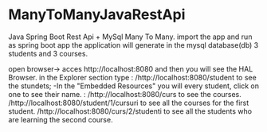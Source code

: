 # ManyToManyJavaRestApi

Java Spring Boot Rest Api + MySql Many To Many.
import the app and run as spring boot app
the application will generate in the mysql database(db) 3 students and 3 courses.

open browser-> acces  http://localhost:8080 and then you will see the HAL Browser.
in the Explorer section type : /http://localhost:8080/student to see the stundets;
-In the "Embedded Resources" you will every student, click on one to see their name.                             : /http://localhost:8080/curs to see the courses.             
/http://localhost:8080/student/1/cursuri to see all the courses for the first student.
/http://localhost:8080/curs/2/studenti to see all the students who are learning the second course.
